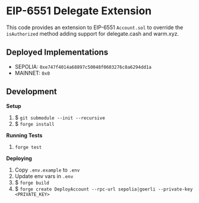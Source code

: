 # EIP-6551 Delegate Extension

This code provides an extension to EIP-6551 `Account.sol` to override the `isAuthorized` method adding support for delegate.cash and warm.xyz.

## Deployed Implementations

* SEPOLIA: `0xe747f4014a68897c50048f0603276c8a6294dd1a`
* MAINNET: `0x0`

## Development

**Setup**

1. $ `git submodule --init --recursive`
2. $ `forge install`

**Running Tests**

1. `forge test`


**Deploying**

1. Copy `.env.example` to `.env`
2. Update env vars in `.env`
3. $ `forge build`
4. $ `forge create DeployAccount --rpc-url sepolia|goerli --private-key <PRIVATE_KEY>`
